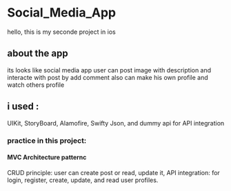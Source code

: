 # Social_Media_App
hello, this is my seconde project in ios 
## about the app
its looks like social media app user can post image with description and interacte with post by add comment also can make his own profile and watch others profile
## i used :
UIKit, StoryBoard, Alamofire, Swifty Json, and dummy api for API integration
### practice in this project:
#### MVC Architecture patternc
CRUD principle: user can create post or read, update it,
API integration: for login, register, create, update, and read user profiles.
